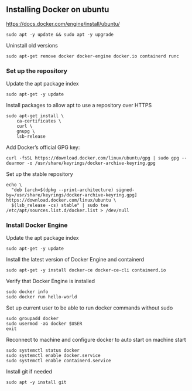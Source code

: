 ## Installing Docker on ubuntu
https://docs.docker.com/engine/install/ubuntu/

```
sudo apt -y update && sudo apt -y upgrade
```

Uninstall old versions

```
sudo apt-get remove docker docker-engine docker.io containerd runc
```

### Set up the repository
Update the apt package index
```
sudo apt-get -y update
```

Install packages to allow apt to use a repository over HTTPS
```
sudo apt-get install \
    ca-certificates \
    curl \
    gnupg \
    lsb-release
```

Add Docker’s official GPG key:
```
curl -fsSL https://download.docker.com/linux/ubuntu/gpg | sudo gpg --dearmor -o /usr/share/keyrings/docker-archive-keyring.gpg
```

Set up the stable repository
```
echo \
  "deb [arch=$(dpkg --print-architecture) signed-by=/usr/share/keyrings/docker-archive-keyring.gpg] https://download.docker.com/linux/ubuntu \
  $(lsb_release -cs) stable" | sudo tee /etc/apt/sources.list.d/docker.list > /dev/null
```


### Install Docker Engine

Update the apt package index
```
sudo apt-get -y update
```

Install the latest version of Docker Engine and containerd
```
sudo apt-get -y install docker-ce docker-ce-cli containerd.io
```

Verify that Docker Engine is installed
```
sudo docker info
sudo docker run hello-world
```

Set up current user to be able to run docker commands without sudo
```
sudo groupadd docker
sudo usermod -aG docker $USER
exit
```

Reconnect to machine and configure docker to auto start on machine start
```
sudo systemctl status docker
sudo systemctl enable docker.service
sudo systemctl enable containerd.service
```

Install git if needed
```
sudo apt -y install git
```

